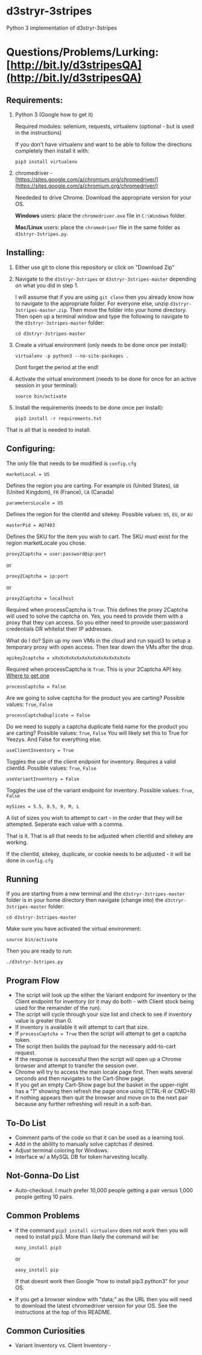# d3stryr-3stripes
Python 3 implementation of d3stryr-3stripes

# Questions/Problems/Lurking: [http://bit.ly/d3stripesQA](http://bit.ly/d3stripesQA) 

## Requirements:
1. Python 3 (Google how to get it)
   
   Required modules: selenium, requests, virtualenv (optional - but is used in the instructions)
   
   If you don't have virtualenv and want to be able to follow the directions completely then install it with:
   
   ```
   pip3 install virtualenv
   ```

2. chromedriver - [https://sites.google.com/a/chromium.org/chromedriver/](https://sites.google.com/a/chromium.org/chromedriver/)

   Neededed to drive Chrome.
   Download the appropriate version for your OS.

   **Windows** users: place the `chromedriver.exe` file in `C:\Windows` folder.

   **Mac/Linux** users: place the `chromedriver` file in the same folder as `d3stryr-3stripes.py`.

## Installing:

1. Either use git to clone this repository or click on "Download Zip"
2. Navigate to the `d3stryr-3stripes` or `d3stryr-3stripes-master` depending on what you did in step 1. 
   
   I will assume that if you are using `git clone` then you already know how to navigate to the appropriate folder. For everyone else, unzip `d3stryr-3stripes-master.zip`.  Then move the folder into your home directory. Then open up a terminal window and type the following to navigate to the `d3stryr-3stripes-master` folder:
   ```
   cd d3stryr-3stripes-master
   ```

3. Create a virtual environment (only needs to be done once per install):

   ```
   virtualenv -p python3 --no-site-packages .
   ```
   
   Dont forget the period at the end!

4. Activate the virtual environment (needs to be done for once for an active session in your terminal):

   ```
   source bin/activate
   ```
   
5. Install the requirements (needs to be done once per install):

   ```
   pip3 install -r requirements.txt
   ```
   
That is all that is needed to install.

## Configuring:

The only file that needs to be modified is `config.cfg`
```
marketLocal = US
```
Defines the region you are carting. For example `US` (United States), `GB` (United Kingdom), `FR` (France), `CA` (Canada)

```
parametersLocale = US
```
Defines the region for the clientId and sitekey. Possible values: `US`, `EU`, or `AU`

```
masterPid = AQ7403
```
Defines the SKU for the item you wish to cart. The SKU must exist for the region marketLocale you chose.

```
proxy2Captcha = user:password@ip:port
```
or
```
proxy2Captcha = ip:port
```
or
```
proxy2Captcha = localhost
```

Required when processCaptcha is `True`. This defines the proxy 2Captcha will used to solve the captcha on. Yes, you need to provide them with a proxy that they can access. So you either need to provide user:password credentials OR whitelist their IP addresses.

What do I do? Spin up my own VMs in the cloud and run squid3 to setup a temporary proxy with open access. Then tear down the VMs after the drop.

```
apikey2captcha = xXxXxXxXxXxXxXxXxXxXxXxXxXxXx
```
Required when processCaptcha is `True`. This is your 2Captcha API key. [Where to get one](https://2captcha.com/)

```
processCaptcha = False
```
Are we going to solve captcha for the product you are carting? Possible values: `True`, `False`

```
processCaptchaDuplicate = False
```
Do we need to supply a captcha duplicate field name for the product you are carting? Possible values: `True`, `False`
You will likely set this to True for Yeezys. And False for everything else.

```
useClientInventory = True
```
Toggles the use of the client endpoint for inventory. Requires a valid clientId. Possible values: `True`, `False`

```
useVariantInventory = False
```
Toggles the use of the variant endpoint for inventory. Possible values: `True`, `False`

```
mySizes = 5.5, 8.5, 9, M, L
```

A list of sizes you wish to attempt to cart - in the order that they will be attempted. Seperate each value with a comma.

That is it. That is all that needs to be adjusted when clientId and sitekey are working.

If the clientId, sitekey, duplicate, or cookie needs to be adjusted - it will be done in `config.cfg`

## Running
If you are starting from a new terminal and the `d3stryr-3stripes-master` folder is in your home directory then navigate (change into) the `d3stryr-3stripes-master` folder:

```
cd d3stryr-3stripes-master
```

Make sure you have activated the virtual environment:

```
source bin/activate
```

Then you are ready to run:

```
./d3stryr-3stripes.py
```
## Program Flow
*  The script will look up the either the Variant endpoint for inventory or the Client endpoint for inventory (or it may do both - with Client stock being used for the remainder of the run).
*  The script will cycle through your size list and check to see if inventory value is greater than 0.
*  If inventory is available it will attempt to cart that size.
*  If `processCaptcha = True` then the script will attempt to get a captcha token.
*  The script then builds the payload for the necessary add-to-cart request.
*  If the response is successful then the script will open up a Chrome browser and attempt to transfer the session over.
*  Chrome will try to access the main locale page first. Then waits several seconds and then navigates to the Cart-Show page.
*  If you get an empty Cart-Show page but the basket in the upper-right has a "1" showing then refresh the page once using (CTRL-R or CMD+R)
*  If nothing appears then quit the browser and move on to the next pair because any further refreshing will result in a soft-ban.

## To-Do List
  * Comment parts of the code so that it can be used as a learning tool.
  * Add in the abililty to manually solve captchas if desired.
  * Adjust terminal coloring for Windows.
  * Interface w/ a MySQL DB for token harvesting locally.

## Not-Gonna-Do List
  * Auto-checkout. I much prefer 10,000 people getting a pair versus 1,000 people getting 10 pairs.

## Common Problems
  * If the command `pip3 install virtualenv` does not work then you will need to install pip3. More than likely the command will be:
    
    ```
    easy_install pip3
    ```
    
    or 
    
    ```
    easy_install pip
    ```
    If that doesnt work then Google "how to install pip3 python3" for your OS.
  * If you get a browser window with "data;" as the URL then you will need to download the latest chromedriver version for your OS.  See the instructions at the top of this README.

## Common Curiosities
  * Variant Inventory vs. Client Inventory - 
